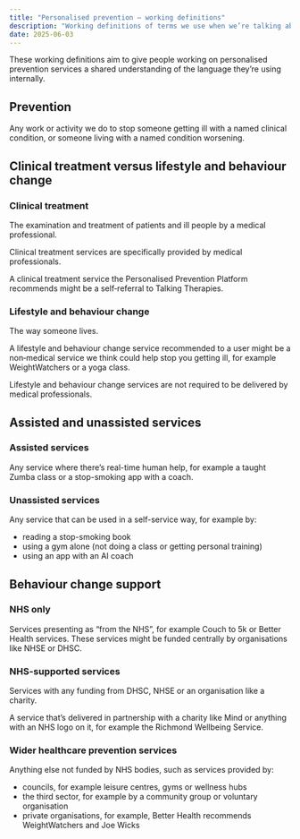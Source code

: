 ```yaml
---
title: "Personalised prevention – working definitions"
description: "Working definitions of terms we use when we’re talking about personalised prevention"
date: 2025-06-03
---
```


These working definitions aim to give people working on personalised prevention services a shared understanding of the language they’re using internally.

## Prevention

Any work or activity we do to stop someone getting ill with a named clinical condition, or someone living with a named condition worsening.

## Clinical treatment versus lifestyle and behaviour change

### Clinical treatment

The examination and treatment of patients and ill people by a medical professional.

Clinical treatment services are specifically provided by medical professionals.

A clinical treatment service the Personalised Prevention Platform recommends might be a self‑referral to Talking Therapies.

### Lifestyle and behaviour change

The way someone lives.

A lifestyle and behaviour change service recommended to a user might be a non‑medical service we think could help stop you getting ill, for example WeightWatchers or a yoga class.

Lifestyle and behaviour change services are not required to be delivered by medical professionals.

## Assisted and unassisted services

### Assisted services

Any service where there’s real-time human help, for example a taught Zumba class or a stop-smoking app with a coach.

### Unassisted services

Any service that can be used in a self-service way, for example by:
* reading a stop-smoking book
* using a gym alone (not doing a class or getting personal training)
* using an app with an AI coach

## Behaviour change support

### NHS only

Services presenting as “from the NHS”, for example Couch to 5k or Better Health services. These services might be funded centrally by organisations like NHSE or DHSC.

### NHS-supported services

Services with any funding from DHSC, NHSE or an organisation like a charity.

A service that’s delivered in partnership with a charity like Mind or anything with an NHS logo on it, for example the Richmond Wellbeing Service.

### Wider healthcare prevention services

Anything else not funded by NHS bodies, such as services provided by:
* councils, for example leisure centres, gyms or wellness hubs
* the third sector, for example by a community group or voluntary organisation
* private organisations, for example, Better Health recommends WeightWatchers and Joe Wicks
